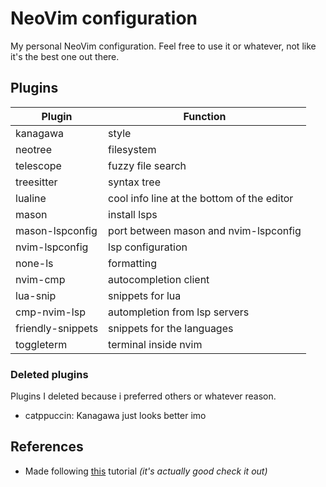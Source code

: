 # NeoVim configuration 

My personal NeoVim configuration. Feel free to use it or whatever, not like it's the best one out there.

## Plugins

| Plugin | Function |
| ------ | -------- |
| kanagawa | style |
| neotree | filesystem |
| telescope | fuzzy file search |
| treesitter | syntax tree |
| lualine | cool info line at the bottom of the editor |
| mason | install lsps |
| mason-lspconfig | port between mason and nvim-lspconfig |
| nvim-lspconfig | lsp configuration |
| none-ls | formatting |
| nvim-cmp | autocompletion client |
| lua-snip | snippets for lua |
| cmp-nvim-lsp | autompletion from lsp servers |
| friendly-snippets | snippets for the languages |
| toggleterm | terminal inside nvim |


### Deleted plugins

Plugins I deleted because i preferred others or whatever reason.

- catppuccin: Kanagawa just looks better imo

## References

- Made following [this](https://youtu.be/zHTeCSVAFNY?si=VCFsGdzgoU3j3pYg) tutorial *(it's actually good check it out)*
